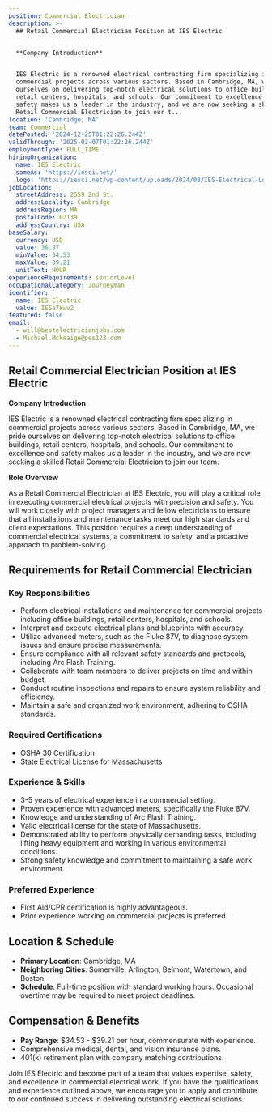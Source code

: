 ```yaml
---
position: Commercial Electrician
description: >-
  ## Retail Commercial Electrician Position at IES Electric


  **Company Introduction**


  IES Electric is a renowned electrical contracting firm specializing in
  commercial projects across various sectors. Based in Cambridge, MA, we pride
  ourselves on delivering top-notch electrical solutions to office buildings,
  retail centers, hospitals, and schools. Our commitment to excellence and
  safety makes us a leader in the industry, and we are now seeking a skilled
  Retail Commercial Electrician to join our t...
location: 'Cambridge, MA'
team: Commercial
datePosted: '2024-12-25T01:22:26.244Z'
validThrough: '2025-02-07T01:22:26.244Z'
employmentType: FULL_TIME
hiringOrganization:
  name: IES Electric
  sameAs: 'https://iesci.net/'
  logo: 'https://iesci.net/wp-content/uploads/2024/08/IES-Electrical-Logo-color.png'
jobLocation:
  streetAddress: 2559 2nd St.
  addressLocality: Cambridge
  addressRegion: MA
  postalCode: 02139
  addressCountry: USA
baseSalary:
  currency: USD
  value: 36.87
  minValue: 34.53
  maxValue: 39.21
  unitText: HOUR
experienceRequirements: seniorLevel
occupationalCategory: Journeyman
identifier:
  name: IES Electric
  value: IESa7kwv2
featured: false
email:
  - will@bestelectricianjobs.com
  - Michael.Mckeaige@pes123.com
---
```




## Retail Commercial Electrician Position at IES Electric

**Company Introduction**

IES Electric is a renowned electrical contracting firm specializing in commercial projects across various sectors. Based in Cambridge, MA, we pride ourselves on delivering top-notch electrical solutions to office buildings, retail centers, hospitals, and schools. Our commitment to excellence and safety makes us a leader in the industry, and we are now seeking a skilled Retail Commercial Electrician to join our team.

**Role Overview**

As a Retail Commercial Electrician at IES Electric, you will play a critical role in executing commercial electrical projects with precision and safety. You will work closely with project managers and fellow electricians to ensure that all installations and maintenance tasks meet our high standards and client expectations. This position requires a deep understanding of commercial electrical systems, a commitment to safety, and a proactive approach to problem-solving.

## Requirements for Retail Commercial Electrician

### Key Responsibilities
- Perform electrical installations and maintenance for commercial projects including office buildings, retail centers, hospitals, and schools.
- Interpret and execute electrical plans and blueprints with accuracy.
- Utilize advanced meters, such as the Fluke 87V, to diagnose system issues and ensure precise measurements.
- Ensure compliance with all relevant safety standards and protocols, including Arc Flash Training.
- Collaborate with team members to deliver projects on time and within budget.
- Conduct routine inspections and repairs to ensure system reliability and efficiency.
- Maintain a safe and organized work environment, adhering to OSHA standards.

### Required Certifications
- OSHA 30 Certification
- State Electrical License for Massachusetts

### Experience & Skills
- 3-5 years of electrical experience in a commercial setting.
- Proven experience with advanced meters, specifically the Fluke 87V.
- Knowledge and understanding of Arc Flash Training.
- Valid electrical license for the state of Massachusetts.
- Demonstrated ability to perform physically demanding tasks, including lifting heavy equipment and working in various environmental conditions.
- Strong safety knowledge and commitment to maintaining a safe work environment.

### Preferred Experience
- First Aid/CPR certification is highly advantageous.
- Prior experience working on commercial projects is preferred.

## Location & Schedule

- **Primary Location**: Cambridge, MA
- **Neighboring Cities**: Somerville, Arlington, Belmont, Watertown, and Boston.
- **Schedule**: Full-time position with standard working hours. Occasional overtime may be required to meet project deadlines.

## Compensation & Benefits

- **Pay Range**: $34.53 - $39.21 per hour, commensurate with experience.
- Comprehensive medical, dental, and vision insurance plans.
- 401(k) retirement plan with company matching contributions.

Join IES Electric and become part of a team that values expertise, safety, and excellence in commercial electrical work. If you have the qualifications and experience outlined above, we encourage you to apply and contribute to our continued success in delivering outstanding electrical solutions.